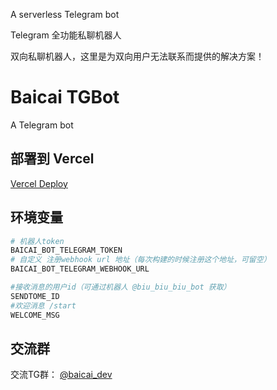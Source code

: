 A serverless Telegram bot

Telegram 全功能私聊机器人

双向私聊机器人，这里是为双向用户无法联系而提供的解决方案！

# Baicai TGBot

A Telegram bot

## 部署到 Vercel

[Vercel Deploy](https://vercel.com/import/project?template=https://github.com/clin003/telebot_app_serverless_sendtome)

##  环境变量

```bash
# 机器人token
BAICAI_BOT_TELEGRAM_TOKEN
# 自定义 注册webhook url 地址（每次构建的时候注册这个地址，可留空）
BAICAI_BOT_TELEGRAM_WEBHOOK_URL

#接收消息的用户id（可通过机器人 @biu_biu_biu_bot 获取）
SENDTOME_ID
#欢迎消息 /start
WELCOME_MSG
```


##  交流群

交流TG群： [@baicai_dev](https://t.me/baicai_pub)

<!--
## 赞赏
![赞赏白菜林，多少不重要，1元也是支持](https://cdn.jsdelivr.net/gh/clin003/cdn/assets/images/zanalipay.jpg)

![赞赏白菜林，多少不重要，1元也是支持](https://cdn.jsdelivr.net/gh/clin003/cdn/assets/images/zanweixin.jpg)
-->

